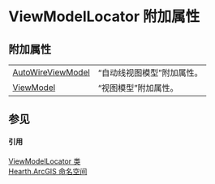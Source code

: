 # ViewModelLocator 附加属性




## 附加属性
<table>
<tr>
<td><a href="P_Hearth_ArcGIS_ViewModelLocator_AutoWireViewModel">AutoWireViewModel</a></td>
<td>“自动线视图模型”附加属性。</td></tr>
<tr>
<td><a href="P_Hearth_ArcGIS_ViewModelLocator_ViewModel">ViewModel</a></td>
<td>“视图模型”附加属性。</td></tr>
</table>

## 参见


#### 引用
<a href="T_Hearth_ArcGIS_ViewModelLocator">ViewModelLocator 类</a>  
<a href="N_Hearth_ArcGIS">Hearth.ArcGIS 命名空间</a>  
